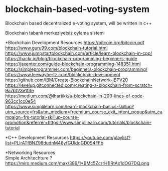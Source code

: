 # blockchain-based-voting-system
Blockchain based decentralized e-voting system, will be written in c++

Blockchain tabanlı merkeziyetsiz oylama sistemi


*Blockchain Development Resources
https://bitcoin.org/bitcoin.pdf  
https://www.guru99.com/blockchain-tutorial.html  
https://www.jumpstartblockchain.com/article/learn-blockchain-in-cpp/  
https://hackr.io/blog/blockchain-programming-beginners-guide  
https://jaxenter.com/guide-blockchain-programming-148351.html  
https://simpleprogrammer.com/beginners-blockchain-programming/  
https://www.leewayhertz.com/blockchain-development  
https://github.com/IBM/Create-BlockchainNetwork-IBPV20  
https://levelup.gitconnected.com/creating-a-blockchain-from-scratch-9a7b123e1f3e  
https://medium.com/@lhartikk/a-blockchain-in-200-lines-of-code-963cc1cc0e54  
https://www.simplilearn.com/learn-blockchain-basics-skillup?utm_source=frs&utm_medium=freemium_course_exit_intent_popup&utm_campaign=frs-tutorial-skillup-course-promotion&referrer=https://www.simplilearn.com/tutorials/blockchain-tutorial  

*C++ Development Resources
https://youtube.com/playlist?list=PLlrATfBNZ98dudnM48yfGUldqGD0S4FFb  

*Networking Resources  
Simple Architechture ? https://miro.medium.com/max/389/1*BMc5ZcrrH1IRtAx1dOG7DQ.png
